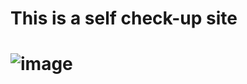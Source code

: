 # This is a self check-up site 

# ![image](https://github.com/user-attachments/assets/2f8186b6-7096-4ed3-ae2c-1018e8bd321f)
